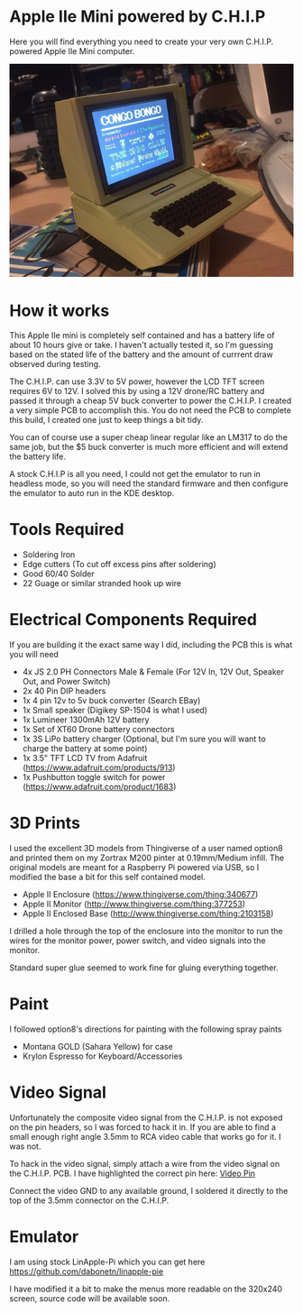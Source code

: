 # Apple IIe Mini powered by C.H.I.P
Here you will find everything you need to create your very own C.H.I.P. powered Apple IIe Mini computer.

![Finished Build](./BuildImages/BuildImage3.jpg)

# How it works
This Apple IIe mini is completely self contained and has a battery life of about 10 hours give or take.  I haven't actually tested it, so I'm guessing based on the stated life of the battery and the amount of currrent draw observed during testing.

The C.H.I.P. can use 3.3V to 5V power, however the LCD TFT screen requires 6V to 12V.  I solved this by using a 12V drone/RC battery and passed it through a cheap 5V buck converter to power the C.H.I.P.  I created a very simple PCB to accomplish this.  You do not need the PCB to complete this build, I created one just to keep things a bit tidy.

You can of course use a super cheap linear regular like an LM317 to do the same job, but the $5 buck converter is much more efficient and will extend the battery life.

A stock C.H.I.P is all you need, I could not get the emulator to run in headless mode, so you will need the standard firmware and then configure the emulator to auto run in the KDE desktop.

# Tools Required
- Soldering Iron
- Edge cutters (To cut off excess pins after soldering)
- Good 60/40 Solder
- 22 Guage or similar stranded hook up wire

# Electrical Components Required
If you are building it the exact same way I did, including the PCB this is what you will need
- 4x JS 2.0 PH Connectors Male & Female (For 12V In, 12V Out, Speaker Out, and Power Switch)
- 2x 40 Pin DIP headers
- 1x 4 pin 12v to 5v buck converter (Search EBay)
- 1x Small speaker (Digikey SP-1504 is what I used)
- 1x Lumineer 1300mAh 12V battery
- 1x Set of XT60 Drone battery connectors
- 1x 3S LiPo battery charger (Optional, but I'm sure you will want to charge the battery at some point)
- 1x 3.5" TFT LCD TV from Adafruit (https://www.adafruit.com/products/913)
- 1x Pushbutton toggle switch for power (https://www.adafruit.com/product/1683)

# 3D Prints
I used the excellent 3D models from Thingiverse of a user named option8 and printed them on my Zortrax M200 pinter at 0.19mm/Medium infill.  The original models are meant for a Raspberry Pi powered via USB, so I modified the base a bit for this self contained model.
- Apple II Enclosure (https://www.thingiverse.com/thing:340677)
- Apple II Monitor (http://www.thingiverse.com/thing:377253)
- Apple II Enclosed Base (http://www.thingiverse.com/thing:2103158)

I drilled a hole through the top of the enclosure into the monitor to run the wires for the monitor power, power switch, and video signals into the monitor.

Standard super glue seemed to work fine for gluing everything together.

# Paint
I followed option8's directions for painting with the following spray paints
- Montana GOLD (Sahara Yellow) for case
- Krylon Espresso for Keyboard/Accessories

# Video Signal
Unfortunately the composite video signal from the C.H.I.P. is not exposed on the pin headers, so I was forced to hack it in.  If you are able to find a small enough right angle 3.5mm to RCA video cable that works go for it.  I was not.

To hack in the video signal, simply attach a wire from the video signal on the C.H.I.P. PCB.  I have highlighted the correct pin here: [Video Pin](./BuildImages/VideoPin.png)

Connect the video GND to any available ground, I soldered it directly to the top of the 3.5mm connector on the C.H.I.P.

# Emulator
I am using stock LinApple-Pi which you can get here https://github.com/dabonetn/linapple-pie

I have modified it a bit to make the menus more readable on the 320x240 screen, source code will be available soon.
